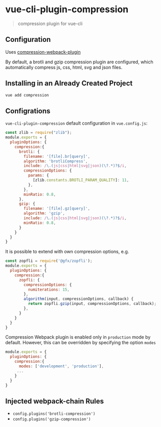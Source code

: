 # vue-cli-plugin-compression

> compression plugin for vue-cli

## Configuration

Uses [compression-webpack-plugin](https://github.com/webpack-contrib/compression-webpack-plugin)

By default, a brotli and gzip compression plugin are configured, which automatically compress js, css, html, svg and json files.

## Installing in an Already Created Project

``` sh
vue add compression
```


## Configrations

`vue-cli-plugin-compression` default configuration in `vue.config.js`:

```js
const zlib = require("zlib");
module.exports = {
  pluginOptions: {
    compression:{
      brotli: {
        filename: '[file].br[query]',
        algorithm: 'brotliCompress',
        include: /\.(js|css|html|svg|json)(\?.*)?$/i,
        compressionOptions: {
          params: {
            [zlib.constants.BROTLI_PARAM_QUALITY]: 11,
          },
        },
        minRatio: 0.8,
      },
      gzip: {
        filename: '[file].gz[query]',
        algorithm: 'gzip',
        include: /\.(js|css|html|svg|json)(\?.*)?$/i,
        minRatio: 0.8,
      }
    }
  }
}
```

It is possible to extend with own compression options, e.g.
```js
const zopfli = require('@gfx/zopfli');
module.exports = {
  pluginOptions: {
    compression:{
      zopfli: {
        compressionOptions: {
          numiterations: 15,
        },
        algorithm(input, compressionOptions, callback) {
          return zopfli.gzip(input, compressionOptions, callback);
        },
      }
    }
  }
}
```

Compression Webpack plugin is enabled only in `production` mode by default. However, this can be overridden by specifying the option `modes`

```js
module.exports = {
  pluginOptions: {
    compression:{
      modes: ['development', 'production'],
     ...
    }
  }
}
```

## Injected webpack-chain Rules

- `config.plugins('brotli-compression')`
- `config.plugins('gzip-compression')`
